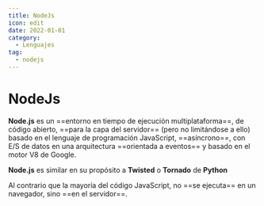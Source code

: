 ```yaml
---
title: NodeJs
icon: edit
date: 2022-01-01
category:
  - Lenguajes
tag:
  - nodejs
---
```


# NodeJs

**Node.js** es un ==entorno en tiempo de ejecución multiplataforma==, de código abierto, ==para la capa del servidor== (pero no limitándose a ello) basado en el lenguaje de programación JavaScript, ==asíncrono==, con E/S de datos en una arquitectura ==orientada a eventos== y basado en el motor V8 de Google. 

**Node.js** es similar en su propósito a **Twisted** o **Tornado** de **Python**

Al contrario que la mayoría del código JavaScript, no ==se ejecuta== en un navegador, sino ==en el servidor==. 

